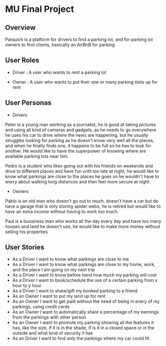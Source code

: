 # MU Final Project

## Overview

Parquick is a platform for drivers to find a parking lot, and for parking lot owners to find clients, basically an AirBnB for parking

## User Roles

- Driver : A user who wants to rent a parking lot

- Owner : A user who wants to put their one or many parking slots up for rent

## User Personas

- Drivers

Peter is a young man working as a journalist, he is good at taking pictures and using all kind of cameras and gadgets, as he needs to go everywhere he uses his car to drive where the news are happening, but he usually struggles looking for parking as he doesn't know very well all the places, and when he finally finds one, it happens to be full so he has to look for another. He would like to have the superpower of knowing where are available parking lots near him.

Pedro is a student who likes going out with his friends on weekends and drive to different places and have fun until too late at night, he would like to know what parkings are close to the places he goes so he wouldn't have to worry about walking long distances and then feel more secure at night.

- Owners

Pablo is an old man who doesn't go out to much, doesn't have a car but do have a garage that is only storing spider webs, he is retired but would like to have an extra income without having to work too much.

Paul is a bussiness man who works all the day every day and have too many houses and land he doesn't use, he would like to make more money without selling his properties

## User Stories

- As a Driver I want to know what parkings are close to me
- As a Driver I want to know what parkings are close to my home, work, and the place I am going on my next trip
- As a Driver I want to know before hand how much my parking will cost
- As a Driver I want to book/schedule the use of a certain parking from x hour to y hour
- As a Driver I want to share/gift my booked parking to a friend
- As an Owner I want to put my land up for rent
- As an Owner I want to get paid without the need of being in every of my parkings, using credit cards
- As an Owner I want to automatically share a percentage of my earnings from the parkings with other person
- As an Owner I want to promote my parking showing all the features it has, like the size, if it is in the shade, if is it in a closed space or in the outside and what kind of security it has
- As an Driver I want to find only the parkings where my car could fit
